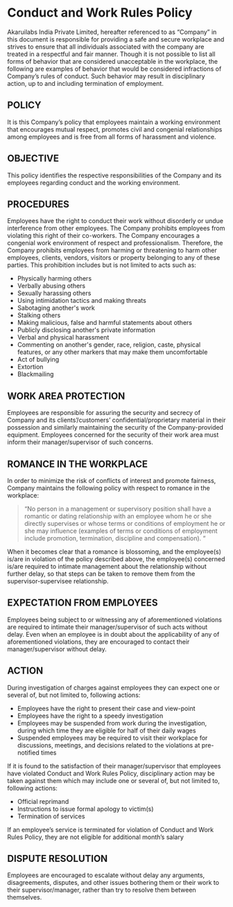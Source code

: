 # Conduct and Work Rules Policy
Akaruilabs India Private Limited, hereafter referenced to as “Company” in this document is responsible for providing a safe and secure workplace and strives to ensure that all individuals associated with the company are treated in a respectful and fair manner. Though it is not possible to list all forms of behavior that are considered unacceptable in the workplace, the following are examples of behavior that would be considered infractions of Company’s rules of conduct.
Such behavior may result in disciplinary action, up to and including termination of employment.
## POLICY
It is this Company’s policy that employees maintain a working environment that encourages mutual respect, promotes civil and congenial relationships among employees and is free from all forms of harassment and violence.
## OBJECTIVE
This policy identifies the respective responsibilities of the Company and its employees regarding conduct and the working environment.
## PROCEDURES
Employees have the right to conduct their work without disorderly or undue interference from other employees. The Company prohibits employees from violating this right of their co-workers.
The Company encourages a congenial work environment of respect and professionalism. Therefore, the Company prohibits employees from harming or threatening to harm other employees, clients, vendors, visitors or property belonging to any of these parties. This prohibition includes but is not limited to acts such as:
- Physically harming others
- Verbally abusing others
- Sexually harassing others
- Using intimidation tactics and making threats
- Sabotaging another's work
- Stalking others
- Making malicious, false and harmful statements about others
- Publicly disclosing another's private information
- Verbal and physical harassment
- Commenting on another's gender, race, religion, caste, physical features, or any other markers that may make them uncomfortable 
- Act of bullying
- Extortion
- Blackmailing

## WORK AREA PROTECTION
Employees are responsible for assuring the security and secrecy of Company and its clients’/customers’ confidential/proprietary material in their possession and similarly maintaining the security of the Company-provided equipment. Employees concerned for the security of their work area must inform their manager/supervisor of such concerns.
## ROMANCE IN THE WORKPLACE
In order to minimize the risk of conflicts of interest and promote fairness, Company maintains the following policy with respect to romance in the workplace:

> “No person in a management or supervisory position shall have a romantic or dating relationship with an employee whom he or she directly supervises or whose terms or conditions of employment he or she may influence (examples of terms or conditions of employment include promotion, termination, discipline and compensation). “

When it becomes clear that a romance is blossoming, and the employee(s) is/are in violation of the policy described above, the employee(s) concerned is/are required to intimate management about the relationship without further delay, so that steps can be taken to remove them from the supervisor-supervisee relationship.
## EXPECTATION FROM EMPLOYEES
Employees being subject to or witnessing any of aforementioned violations are required to intimate their manager/supervisor of such acts without delay. Even when an employee is in doubt about the applicability of any of aforementioned violations, they are encouraged to contact their manager/supervisor without delay. 
## ACTION
During investigation of charges against employees they can expect one or several of, but not limited to, following actions:

- Employees have the right to present their case and view-point
- Employees have the right to a speedy investigation
- Employees may be suspended from work during the investigation, during which time they are eligible for half of their daily wages
- Suspended employees may be required to visit their workplace for discussions, meetings, and decisions related to the violations at pre-notified times

If it is found to the satisfaction of their manager/supervisor that employees have violated Conduct and Work Rules Policy, disciplinary action may be taken against them which may include one or several of, but not limited to,  following actions:

- Official reprimand
- Instructions to issue formal apology to victim(s)
- Termination of services

If an employee’s service is terminated for violation of Conduct and Work Rules Policy, they are not eligible for additional month’s salary

## DISPUTE RESOLUTION
Employees are encouraged to escalate without delay any arguments, disagreements, disputes, and other issues bothering them or their work to their supervisor/manager, rather than try to resolve them between themselves.
